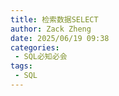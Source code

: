 ```yaml
---
title: 检索数据SELECT
author: Zack Zheng
date: 2025/06/19 09:38
categories:
 - SQL必知必会
tags:
 - SQL
---
```


<Suspense>
  <my-codes repo="o-bricks" path="sql/sqlIn10Minutes/select.sql" lang="sql" />
</Suspense>
